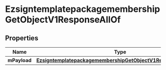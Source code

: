 

# EzsigntemplatepackagemembershipGetObjectV1ResponseAllOf

## Properties

Name | Type | Description | Notes
------------ | ------------- | ------------- | -------------
**mPayload** | [**EzsigntemplatepackagemembershipGetObjectV1ResponseMPayload**](EzsigntemplatepackagemembershipGetObjectV1ResponseMPayload.md) |  | 




